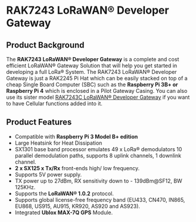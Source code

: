 # RAK7243 LoRaWAN® Developer Gateway

<Cimg src="/assets/images/quick-start-guide/rak7243/1.main/rak7243_overview.jpg" width="75%" figure_number = "1" caption="RAK7243 LoRaWAN® Developer Gateway"/>

## Product Background

The **RAK7243 LoRaWAN® Developer Gateway** is a complete and cost efficient LoRaWAN® Gateway Solution that will help you get started in developing a full LoRa® System. The RAK7243 LoRaWAN® Developer Gateway is just a RAK2245 Pi Hat which can be easily stacked on top of a cheap Single Board Computer (SBC) such as the **Raspberry Pi 3B+ or Raspberry Pi 4** which is enclosed in a Pilot Gateway Casing. You can also use its sister model [RAK7243C LoRaWAN® Developer Gateway](https://store.rakwireless.com/products/rak7243c-pilot-gateway) if you want to have Cellular functions added into it.

## Product Features

- Compatible with **Raspberry Pi 3 Model B+ edition**
- Large Heatsink for Heat Dissipation
- SX1301 base band processor emulates 49 x LoRa® demodulators 10 parallel demodulation paths, supports 8 uplink channels, 1 downlink channel.
- **2 x SX125 x Tx/Rx** front-ends high/ low frequency.
- Supports 5V power supply.
- TX power up to 27dBm, RX sensitivity down to - 139dBm@SF12, BW 125KHz.
- Supports the **LoRaWAN® 1.0.2** protocol.
- Supports global license-free frequency band (EU433, CN470, IN865, EU868, US915, AU915, KR920, AS920 and AS923).
- Integrated **Ublox MAX-7Q GPS** Module.
